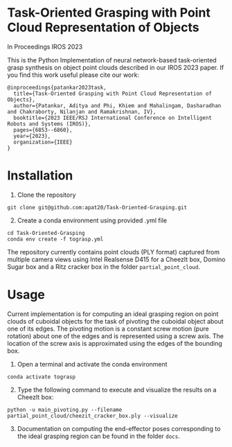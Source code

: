 # Task-Oriented Grasping with Point Cloud Representation of Objects
In Proceedings IROS 2023

This is the Python Implementation of neural network-based task-oriented grasp synthesis on object point clouds described in our IROS 2023 paper.
If you find this work useful please cite our work: 

```
@inproceedings{patankar2023task,
  title={Task-Oriented Grasping with Point Cloud Representation of Objects},
  author={Patankar, Aditya and Phi, Khiem and Mahalingam, Dasharadhan and Chakraborty, Nilanjan and Ramakrishnan, IV},
  booktitle={2023 IEEE/RSJ International Conference on Intelligent Robots and Systems (IROS)},
  pages={6853--6860},
  year={2023},
  organization={IEEE}
}
```

# Installation 

1. Clone the repository

```
git clone git@github.com:apat20/Task-Oriented-Grasping.git
```

2. Create a conda environment using provided .yml file

```
cd Task-Oriented-Grasping
conda env create -f tograsp.yml
```

The repository currently contains point clouds (PLY format) captured from multiple camera views using Intel Realsense D415 for a CheezIt box, Domino Sugar box and a Ritz cracker box in the folder ``` partial_point_cloud ```. 

# Usage

Current implementation is for computing an ideal grasping region on point clouds of cuboidal objects for the task of pivoting the cuboidal object about one of its edges. The pivoting motion is a constant screw motion (pure rotation) about one of the edges and is represented using a screw axis. The location of the screw axis is approximated using the edges of the bounding box. 

1. Open a terminal and activate the conda environment

```
conda activate tograsp
```

2. Type the following command to execute and visualize the results on a CheezIt box:
   
``` 
python -u main_pivoting.py --filename partial_point_cloud/cheezit_cracker_box.ply --visualize
```

3. Documentation on computing the end-effector poses corresponding to the ideal grasping region can be found in the folder ```docs```.


